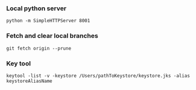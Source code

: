 ### Local python server
`
python -m SimpleHTTPServer 8001
`

### Fetch and clear local branches
`git fetch origin --prune`

### Key tool
`keytool -list -v -keystore /Users/pathToKeystore/keystore.jks -alias keystoreAliasName`